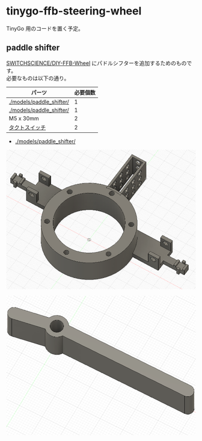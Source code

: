# tinygo-ffb-steering-wheel

TinyGo 用のコードを置く予定。  

## paddle shifter

[SWITCHSCIENCE/DIY-FFB-Wheel](https://github.com/SWITCHSCIENCE/DIY-FFB-Wheel) にパドルシフターを追加するためのものです。  
必要なものは以下の通り。  

| パーツ | 必要個数 |
| -- | -- |
| [./models/paddle_shifter/](body.stl) | 1 |
| [./models/paddle_shifter/](lever.stl) | 1 |
| M5 x 30mm | 2 |
| [タクトスイッチ](https://akizukidenshi.com/catalog/g/gP-01282/) | 2 |

* [./models/paddle_shifter/](./models/paddle_shifter)

![](./images/body.png)

![](./images/lever.png)
